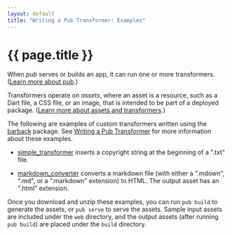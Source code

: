 ```yaml
---
layout: default
title: "Writing a Pub Transformer: Examples"
---
```


# {{ page.title }}

When _pub_ serves or builds an app, it can run one or more
transformers. ([Learn more about pub](/tools/pub/).)

Transformers operate on _assets_, where an asset is a resource,
such as a Dart file, a CSS file, or an image, that is intended to
be part of a deployed package.
([Learn more about assets and transformers](/tools/pub/assets-and-transformers.html).)

The following are examples of custom transformers written using
the [barback](http://pub.dartlang.org/packages/barback) package.
See [Writing a Pub Transformer](/tools/pub/transformers/) for more information
about these examples.

* [simple_transformer](simple_transformer.zip)
  inserts a copyright string at the beginning of a ".txt" file.

* [markdown_converter](markdown_converter.zip)
  converts a markdown file (with either a ".mdown", ".md", or
  a ".markdown" extension) to HTML. The output asset has
  an ".html" extension.

Once you download and unzip these examples, you can run
`pub build` to generate the assets, or `pub serve` to serve
the assets. Sample input assets are
included under the `web` directory, and the output assets
(after running `pub build`) are placed under the `build`
directory.

